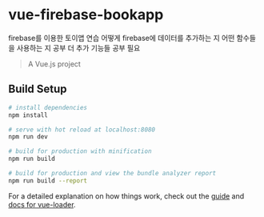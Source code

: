 # vue-firebase-bookapp 

firebase를 이용한 토이앱 연습 
어떻게 firebase에 데이터를 추가하는 지 어떤 함수들을 사용하는 지 공부 
더 추가 기능들 공부 필요

> A Vue.js project

## Build Setup

``` bash
# install dependencies
npm install

# serve with hot reload at localhost:8080
npm run dev

# build for production with minification
npm run build

# build for production and view the bundle analyzer report
npm run build --report
```

For a detailed explanation on how things work, check out the [guide](http://vuejs-templates.github.io/webpack/) and [docs for vue-loader](http://vuejs.github.io/vue-loader).
